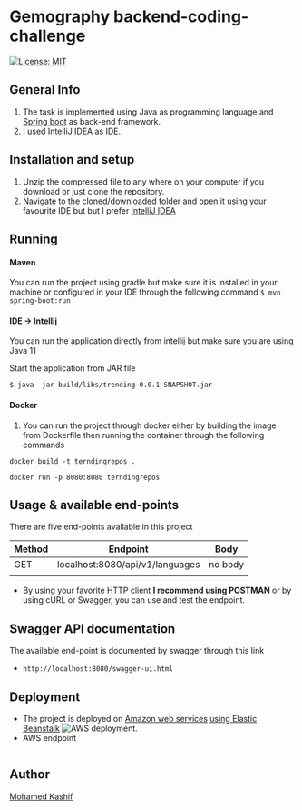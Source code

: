 # Gemography backend-coding-challenge

[![License: MIT](https://img.shields.io/badge/License-MIT-blue.svg)](https://opensource.org/licenses/MIT)

## General Info
1. The task is implemented using Java as programming language and [Spring boot](http://spring.io/projects/spring-boot) as back-end framework.
2. I used [IntelliJ IDEA](https://www.jetbrains.com/idea/) as IDE.

## Installation and setup
1. Unzip the compressed file to any where on your computer if you download or just clone the repository.
2. Navigate to the cloned/downloaded folder and open it using your favourite IDE but but I prefer [IntelliJ IDEA](https://www.jetbrains.com/idea/)

## Running

#### Maven
You can run the project using gradle but make sure it is installed in your machine or configured in your IDE through the following command
`$ mvn spring-boot:run` 

#### IDE -> Intellij
You can run the application directly from intellij but make sure you are using Java 11

Start the application from JAR file  
```
$ java -jar build/libs/trending-0.0.1-SNAPSHOT.jar
```

#### Docker
1. You can run the project through docker either by building the image from Dockerfile then running the container through the following commands
```
docker build -t terndingrepos .
```
```
docker run -p 8080:8080 terndingrepos
```
## Usage & available end-points
There are five end-points available in this project

| Method        | Endpoint                          | Body            |
| ------------- |:---------------------------------:| --------------- |   
| GET           | localhost:8080/api/v1/languages  | no body          |
|               |                                   |                 |

- By using your favorite HTTP client **I recommend using POSTMAN** or by using cURL or Swagger, you can use and test the endpoint.

## Swagger API documentation
The available end-point is documented by swagger through this link 

- `http://localhost:8080/swagger-ui.html`

## Deployment
* The project is deployed on [Amazon web services](https://aws.amazon.com/) [using Elastic Beanstalk](https://aws.amazon.com/elasticbeanstalk/) ![AWS deployment](/docs/AWS-deployment.png).
* AWS endpoint 
```$xslt

```

## Author
[Mohamed Kashif](mailto:mohammedd.kashiff@gmail.com)